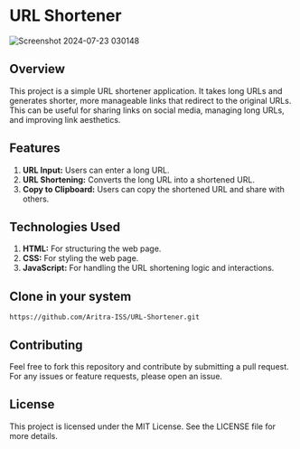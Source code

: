 # URL Shortener
![Screenshot 2024-07-23 030148](https://github.com/user-attachments/assets/a6c83df1-d926-4d05-ae2e-1bf16ec249c0)

## Overview
This project is a simple URL shortener application. It takes long URLs and generates shorter, more manageable links that redirect to the original URLs. This can be useful for sharing links on social media, managing long URLs, and improving link aesthetics.

## Features
1. **URL Input:** Users can enter a long URL.
2. **URL Shortening:** Converts the long URL into a shortened URL.
3. **Copy to Clipboard:** Users can copy the shortened URL and share with others.

## Technologies Used
1. **HTML:** For structuring the web page.
2. **CSS:** For styling the web page.
3. **JavaScript:** For handling the URL shortening logic and interactions.

## Clone in your system
```
https://github.com/Aritra-ISS/URL-Shortener.git
```

## Contributing
Feel free to fork this repository and contribute by submitting a pull request. For any issues or feature requests, please open an issue.

## License
This project is licensed under the MIT License. See the LICENSE file for more details.

